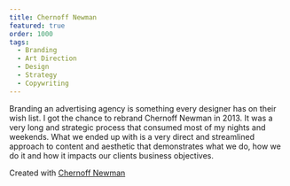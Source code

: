 ```yaml
---
title: Chernoff Newman
featured: true
order: 1000
tags: 
  - Branding
  - Art Direction
  - Design
  - Strategy
  - Copywriting
---
```


Branding an advertising agency is something every designer has on their wish list. I got the chance to rebrand Chernoff Newman in 2013. It was a very long and strategic process that consumed most of my nights and weekends. What we ended up with is a very direct and streamlined approach to content and aesthetic that demonstrates what we do, how we do it and how it impacts our clients business objectives. 

Created with <a href="http://www.ChernoffNewman.com" target="_blank">Chernoff Newman</a>
